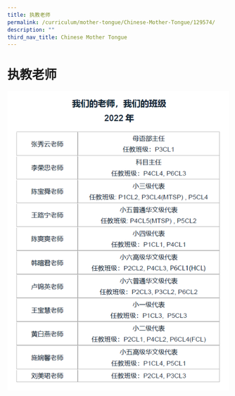 ```yaml
---
title: 执教老师
permalink: /curriculum/mother-tongue/Chinese-Mother-Tongue/129574/
description: ""
third_nav_title: Chinese Mother Tongue
---
```


# **执教老师**

![](/images/1xx.png)